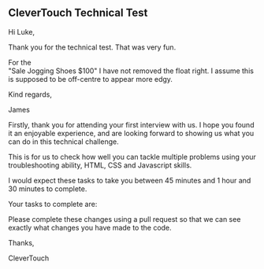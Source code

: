 ## CleverTouch Technical Test

Hi Luke,

Thank you for the technical test. That was very fun. 

For the  
    "Sale
    Jogging
    Shoes
    $100"
I have not removed the float right. I assume this is supposed to be off-centre to appear more edgy.


Kind regards,

James




Firstly, thank you for attending your first interview with us. I hope you found it an enjoyable experience, and are looking forward to showing us what you can do in this technical challenge. 

This is for us to check how well you can tackle multiple problems using your troubleshooting ability, HTML, CSS and Javascript skills.

I would expect these tasks to take you between 45 minutes and 1 hour and 30 minutes to complete. 

Your tasks to complete are: 

<!-- 1. Look for issues on the page layout and fix them - There are at least 5 -->
<!-- 2. Remove the area in the carousel that says "Mens Shoes" but make sure that the positioning of the other elements does not change.  -->
<!-- 3. In the new collection area, make the black "New" button align with the top left of the shoe container -->
<!-- 4. Add another carousel item -->
<!-- 5. Add another item to the page navigation -->
<!-- 5. In the new arrivals products section, change the layout to show the shoes in rows of three. -->
<!-- 6. Using javascript, submit the form via javascript, redirecting the page back to itself. Scroll the page to the form, remove the form, and show a thank you message where the form once was.  -->

Please complete these changes using a pull request so that we can see exactly what changes you have made to the code. 

Thanks,

CleverTouch
